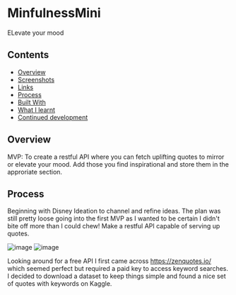 # MinfulnessMini
ELevate your mood

## Contents
* [Overview](overview)
* [Screenshots](#screenshots)
* [Links](#links)
* [Process](#the-process)
* [Built With](#built-with)
* [What I learnt](#what-i-learnt)
* [Continued development](#continued-development)

## Overview
MVP: To create a restful API where you can fetch uplifting quotes to mirror or elevate your mood. Add those you find inspirational and store them in the approriate section.





## Process
Beginning with Disney Ideation to channel and refine ideas. The plan was still pretty loose going into the first MVP as I wanted to be certain I didn't bite off more than I could chew!
Make a restful API capable of serving up quotes.

![image](https://github.com/user-attachments/assets/098ffe3d-a43f-43d9-9f0d-8336ad7b2602) ![image](https://github.com/user-attachments/assets/1214b3e5-7d1f-43a1-88fb-c61360ece959)

Looking around for a free API I first came across https://zenquotes.io/ which seemed perfect but required a paid key to access keyword searches. I decided to download a dataset to keep things simple and found a nice set of quotes with keywords on Kaggle. 

